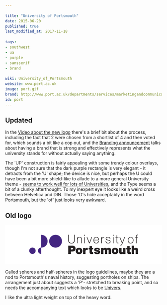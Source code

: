 ```yaml
---

title: "University of Portsmouth"
date: 2015-06-20
published: true
last_modified_at: 2017-11-18

tags:
- southwest
- ua
- purple
- sansserif
- brand

wiki: University_of_Portsmouth
website: www.port.ac.uk
image: port.gif
brand: http://www.port.ac.uk/departments/services/marketingandcommunications/corporateidentity/
id: port
---
```


## Updated


In the [Video about the new logo][video] there's a brief bit about the process, including the fact that 2 were chosen from a shortlist of 4 and then voted for, which sounds a bit like a cop out, and the [Branding announcement][announcement] talks about having a brand that is strong and effectively represents what the university stands for without actually saying anything.

The 'UP' construction is fairly appealing with some trendy colour overlays, though I'm not sure that the dark purple rectangle is very elegant - it detracts from the 'U' shape; the device is nice, but perhaps the U could have been a bit more shield-like to allude to a more general University theme - [seems to work well for lots of Universities][shield], and the Type seems a bit of a clunky afterthought. To my inexpert eye it looks like a weird cross between Helvetica and DIN. Those 'O's hide acceptably in the word Portsmouth, but the 'of' just looks very awkward.


## Old logo

![Old logo](/images/logospotter/port-old.gif)

Called spheres and half-spheres in the logo guidelines, maybe they are a nod to Portsmouth's naval history, suggesting portholes on ships. The arrangement just about suggests a 'P'- stretched to breaking point, and so needs the accompanying text which looks to be [Univers](http://www.myfonts.com/fonts/linotype/univers/).

I like the ultra light weight on top of the heavy word.

[video]: https://vimeo.com/225819392
[announcement]: http://www.port.ac.uk/realising-the-vision/major-projects/universityrebrand/
[shield]: /logospotter/shield/
